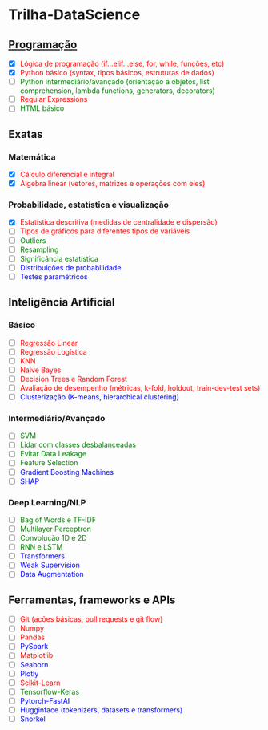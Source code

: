 # Trilha-DataScience

## [Programação](./Programação/programacao.md)

- [x] <span style="color:red">Lógica de programação (if...elif...else, for, while, funções, etc)</span>
- [x] <span style="color:red">Python básico (syntax, tipos básicos, estruturas de dados)</span>
- [ ] <span style="color:green">Python intermediário/avançado (orientação a objetos, list comprehension, lambda functions, generators, decorators)</span>
- [ ] <span style="color:red">Regular Expressions</span>
- [ ] <span style="color:green">HTML básico</span>

## Exatas

### Matemática

- [x] <span style="color:red">Cálculo diferencial e integral</span>
- [x] <span style="color:red">Algebra linear (vetores, matrizes e operações com eles)</span>

### Probabilidade, estatística e visualização

- [x] <span style="color:red">Estatística descritiva (medidas de centralidade e dispersão)</span>
- [ ] <span style="color:red">Tipos de gráficos para diferentes tipos de variáveis</span>
- [ ] <span style="color:green">Outliers</span>
- [ ] <span style="color:green">Resampling</span>
- [ ] <span style="color:green">Significância estatística</span>
- [ ] <span style="color:blue">Distribuições de probabilidade</span>
- [ ] <span style="color:blue">Testes paramétricos</span>

## Inteligência Artificial

### Básico

- [ ] <span style="color:red">Regressão Linear</span>
- [ ] <span style="color:red">Regressão Logística</span>
- [ ] <span style="color:red">KNN</span>
- [ ] <span style="color:red">Naive Bayes</span>
- [ ] <span style="color:red">Decision Trees e Random Forest</span>
- [ ] <span style="color:red">Avaliação de desempenho (métricas, k-fold, holdout, train-dev-test sets)</span>
- [ ] <span style="color:blue">Clusterização (K-means, hierarchical clustering)</span>

### Intermediário/Avançado

- [ ] <span style="color:green">SVM</span>
- [ ] <span style="color:green">Lidar com classes desbalanceadas</span>
- [ ] <span style="color:green">Evitar Data Leakage</span>
- [ ] <span style="color:green">Feature Selection</span>
- [ ] <span style="color:blue">Gradient Boosting Machines</span>
- [ ] <span style="color:blue">SHAP</span>

### Deep Learning/NLP

- [ ] <span style="color:green">Bag of Words e TF-IDF</span>
- [ ] <span style="color:green">Multilayer Perceptron</span>
- [ ] <span style="color:green">Convolução 1D e 2D</span>
- [ ] <span style="color:green">RNN e LSTM</span>
- [ ] <span style="color:blue">Transformers</span>
- [ ] <span style="color:blue">Weak Supervision</span>
- [ ] <span style="color:blue">Data Augmentation</span>

## Ferramentas, frameworks e APIs

- [ ] <span style="color:red">Git (acões básicas, pull requests e git flow)</span>
- [ ] <span style="color:red">Numpy</span>
- [ ] <span style="color:red">Pandas</span>
- [ ] <span style="color:blue">PySpark</span>
- [ ] <span style="color:red">Matplotlib</span>
- [ ] <span style="color:blue">Seaborn</span>
- [ ] <span style="color:blue">Plotly</span>
- [ ] <span style="color:red">Scikit-Learn</span>
- [ ] <span style="color:green">Tensorflow-Keras</span>
- [ ] <span style="color:blue">Pytorch-FastAI</span>
- [ ] <span style="color:blue">Hugginface (tokenizers, datasets e transformers)</span>
- [ ] <span style="color:blue">Snorkel</span>
